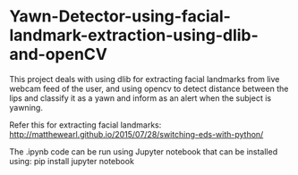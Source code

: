 # Yawn-Detector-using-facial-landmark-extraction-using-dlib-and-openCV

This project deals with using dlib for extracting facial landmarks from live webcam feed of the user, and using opencv 
to detect distance between the lips and classify it as a yawn and inform as an alert when the subject is yawning.

Refer this for extracting facial landmarks: 
http://matthewearl.github.io/2015/07/28/switching-eds-with-python/

The .ipynb code can be run using Jupyter notebook that can be installed using: pip install jupyter notebook 
